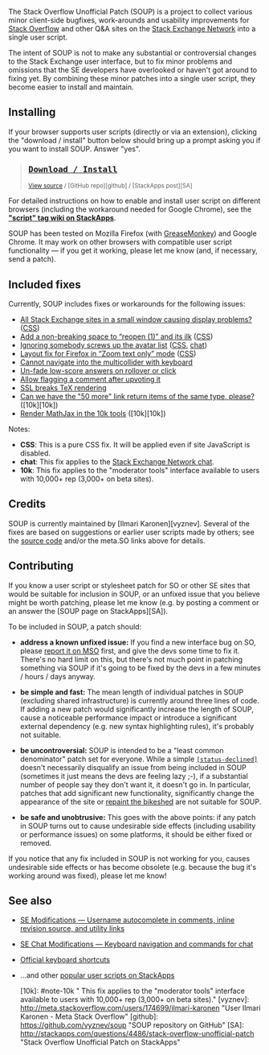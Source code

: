 The Stack Overflow Unofficial Patch (SOUP) is a project to collect various minor client-side bugfixes, work-arounds and usability improvements for [Stack Overflow][SO] and other Q&A sites on the [Stack Exchange Network][SE] into a single user script.

The intent of SOUP is not to make any substantial or controversial changes to the Stack Exchange user interface, but to fix minor problems and omissions that the SE developers have overlooked or haven't got around to fixing yet.  By combining these minor patches into a single user script, they become easier to install and maintain.


Installing
----------

If your browser supports user scripts (directly or via an extension), clicking the "download / install" button below should bring up a prompt asking you if you want to install SOUP.  Answer "yes".

> ### [<kbd>Download / Install</kbd>][DL]  
> <sup>[View source][source] / [GitHub repo][github] / [StackApps post][SA]</sup>

For detailed instructions on how to enable and install user script on different browsers (including the workaround needed for Google Chrome), see the **["script" tag wiki on StackApps](http://stackapps.com/tags/script/info "'script' tag wiki - StackApps")**.

SOUP has been tested on Mozilla Firefox (with [GreaseMonkey][GM]) and Google Chrome.  It may work on other browsers with compatible user script functionality &mdash; if you get it working, please let me know (and, if necessary, send a patch).


Included fixes
--------------

Currently, SOUP includes fixes or workarounds for the following issues:

* [All Stack Exchange sites in a small window causing display problems?](http://meta.stackoverflow.com/q/114636) ([CSS][CSS])
* [Add a non-breaking space to “reopen (1)” and its ilk](http://meta.stackoverflow.com/q/215473) ([CSS][CSS])
* [Ignoring somebody screws up the avatar list](http://meta.stackoverflow.com/q/155308) ([CSS][CSS], [chat][chat])
* [Layout fix for Firefox in “Zoom text only” mode](http://meta.stackoverflow.com/q/138685) ([CSS][CSS])
* [Cannot navigate into the multicollider with keyboard](http://meta.stackoverflow.com/q/207526)
* [Un-fade low-score answers on rollover or click](http://meta.stackoverflow.com/q/129593)
* [Allow flagging a comment after upvoting it](http://meta.stackoverflow.com/q/104184)
* [SSL breaks TeX rendering](http://meta.stackoverflow.com/q/215450)
* [Can we have the "50 more" link return items of the same type, please?](http://meta.stackoverflow.com/q/150069) ([10k][10k])
* [Render MathJax in the 10k tools](http://meta.stackoverflow.com/q/209393) ([10k][10k])

Notes:

* <b id="note-css">CSS</b>: This is a pure CSS fix.  It will be applied even if site JavaScript is disabled.
* <b id="note-chat">chat</b>: This fix applies to the [Stack Exchange Network chat](http://chat.stackexchange.com "Stack Exchange Network chat").
* <b id="note-10k">10k</b>: This fix applies to the "moderator tools" interface available to users with 10,000+ rep (3,000+ on beta sites).


Credits
-------

SOUP is currently maintained by [Ilmari Karonen][vyznev].  Several of the fixes are based on suggestions or earlier user scripts made by others; see the [source code][source] and/or the meta.SO links above for details.


Contributing
------------

If you know a user script or stylesheet patch for SO or other SE sites that would be suitable for inclusion in SOUP, or an unfixed issue that you believe might be worth patching, please let me know (e.g. by posting a comment or an answer the [SOUP page on StackApps][SA]).

To be included in SOUP, a patch should:

* **address a known unfixed issue:** If you find a new interface bug on SO, please [report it on MSO](http://meta.stackoverflow.com/questions/ask) first, and give the devs some time to fix it.  There's no hard limit on this, but there's not much point in patching something via SOUP if it's going to be fixed by the devs in a few minutes / hours / days anyway.

* **be simple and fast:** The mean length of individual patches in SOUP (excluding shared infrastructure) is currently around three lines of code.  If adding a new patch would significantly increase the length of SOUP, cause a noticeable performance impact or introduce a significant external dependency (e.g. new syntax highlighting rules), it's probably not suitable.

* **be uncontroversial:** SOUP is intended to be a "least common denominator" patch set for everyone.  While a simple [`[status-declined]`](http://meta.stackoverflow.com/tags/status-declined/info "'status-declined' tag wiki - Meta Stack Overflow") doesn't necessarily disqualify an issue from being included in SOUP (sometimes it just means the devs are feeling lazy ;-), if a substantial number of people say they don't want it, it doesn't go in.  In particular, patches that add significant new functionality, significantly change the appearance of the site or [repaint the bikeshed](http://en.wikipedia.org/wiki/Parkinson%27s_Law_of_Triviality) are not suitable for SOUP.

* **be safe and unobtrusive:** This goes with the above points: if any patch in SOUP turns out to cause undesirable side effects (including usability or performance issues) on some platforms, it should be either fixed or removed.

If you notice that any fix included in SOUP is not working for you, causes undesirable side effects or has become obsolete (e.g. because the bug it's working around was fixed), please let me know!


See also
--------

* [SE Modifications — Username autocomplete in comments, inline revision source, and utility links](http://stackapps.com/questions/2138/se-modifications-username-autocomplete-in-comments-inline-revision-source-a)
* [SE Chat Modifications — Keyboard navigation and commands for chat](http://stackapps.com/questions/2105/se-chat-modifications-keyboard-navigation-and-commands-for-chat)
* [Official keyboard shortcuts](http://stackapps.com/questions/2567/official-keyboard-shortcuts)
* ...and other [popular user scripts on StackApps](http://stackapps.com/?tab=scripts)

   [SO]: http://stackoverflow.com/ "Stack Overflow"
   [SE]: http://stackexchange.com/ "Stack Exchange Network"
   [DL]: https://github.com/vyznev/soup/raw/master/SOUP.user.js "Download / install SOUP from GitHub"
   [source]: https://github.com/vyznev/soup/blob/master/SOUP.user.js "View SOUP source code"
   [GM]: https://addons.mozilla.org/firefox/addon/greasemonkey/ "Mozilla add-ons: GreaseMonkey"
   [TM]: https://chrome.google.com/webstore/detail/tampermonkey/dhdgffkkebhmkfjojejmpbldmpobfkfo "Chrome Web Store: Tampermonkey"
   [chrome-ext]: https://support.google.com/chrome/answer/187443 "Chrome > Help > Manage your extensions"
   [CSS]: #note-css "This is a pure CSS fix.  It will be applied even if site JavaScript is disabled."
   [chat]: #note-chat "This fix applies to the Stack Exchange Network chat (chat.stackexchange.com)."
   [10k]: #note-10k " This fix applies to the "moderator tools" interface available to users with 10,000+ rep (3,000+ on beta sites)."
   [vyznev]: http://meta.stackoverflow.com/users/174699/ilmari-karonen "User Ilmari Karonen - Meta Stack Overflow"
   [github]: https://github.com/vyznev/soup "SOUP repository on GitHub"
   [SA]: http://stackapps.com/questions/4486/stack-overflow-unofficial-patch "Stack Overflow Unofficial Patch on StackApps"
